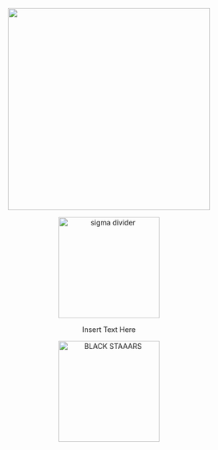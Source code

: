 <p align="center">
    <img width="400" src="https://cdn.discordapp.com/attachments/1072532002093408259/1240220714964095036/Untitled44_20240515163149.png?ex=6645c50c&is=6644738c&hm=7580fa34dd2aa69369dee39a8d083f965696ae39b3094af4f5c7d127797ae2b4&"ac i forgot">
</p>
<p align="center">
    <img width="200" src="https://64.media.tumblr.com/225fbdb4e0a4c95f2ba59153dfa0adc8/470bd2c80617f88b-00/s400x600/d23acd58b3df2e8520b14d808b4935e718748710.gifv" alt="sigma divider">
</p>
<p align="center">
    Insert Text Here
</p>
<p align="center">
    <img width="200" src="https://64.media.tumblr.com/225fbdb4e0a4c95f2ba59153dfa0adc8/470bd2c80617f88b-00/s400x600/d23acd58b3df2e8520b14d808b4935e718748710.gifv" alt="BLACK STAAARS">
</p>
